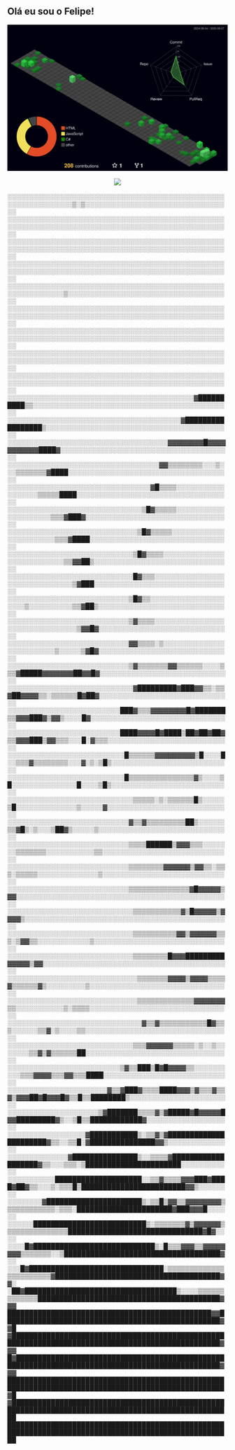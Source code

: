 ## Olá eu sou o Felipe!

  ![Status](./profile-3d-contrib/profile-night-green.svg)
 
  <div align="center" >
<a href="https://skillicons.dev"   >
  <img src="https://skillicons.dev/icons?i=html,css,js,ts,angular,go,py,cs,dotnet,php,linux,figma" />
</a>
  <br />

  </div>



░░░░░░░░░░░░░░░░░░░░░░░░░░░░░░░░░░░░░░░░░░░░░░░░░░░░░░░░░░░░░░░░░▒░▒░░░░░░░░░░░░░░░░░░░░░░░░░░░░░░░░░░
░░░░░░░░░░░░░░░░░░░░░░░░░░░░░░░░░░░░░░░░░░░░░░░░░░░░░░░░░░░░░░░░░░░░░░░░░░░░░░░░░░░░░░░░░░░░░░░░░░░░░░
░░░░░░░░░░░░░░░░░░░░░░░░░░░░░░░░░░░░░░░░░░░░░░░░░░░░░░░░░░░░░░░░░░░░░░░░░░░░░░░░░░░░░░░░░░░░░░░░░░░░░░
░░░░░░░░░░░░░░░░░░░░░░░░░░░░░░░░░░░░░░░░░░░░░░░░░░░░░░░░░░░░░░░░░░░░░░░░░░░░░░░░░░░░░░░░░░░░░░░░░░░░░░
░░░░░░░░░░░░░░░░░░░░░░░░░░░░░░░░░░░░░░░░░░░░░░░░░░░░░░░░░░░░░░░▒░░░░░░░░░░░░░░░░░░░░░░░░░░░░░░░░░░░░░░
░░░░░░░░░░░░░░░░░░░░░░░░░░░░░░░░░░░░░░░░░░░░░░░░░░░░░░░░░░░░░░░░░░░░░░░░░░░░░░░░░░░░░░░░░░░░░░░░░░░░░░
░░░░░░░░░░░░░░░░░░░░░░░░░░░░░░░░░░░░░░░░░░░░░░░░░░░░░░░░░░░░░░░░░░░░░░░░░░░░░░░░░░░░░░░░░░░░░░░░░░░░░░
░░░░░░░░░░░░░░░░░░░░░░░░░░░░░░░░░░░░░░░░░░░░░░░░░░░░░░░░░░░░░░░░░░░░░░░░░░░░░░░░░░░░░░░░░░░░░░░░░░░░░░
░░░░░░░░░░░░░░░░░░░░░░░░░░░░░░░░░░░░░░░░░░░░░░░░░░░░░░░░░░░░░░░░░░░░░░░░░░░░░░░░░░░░░░░░░░░░░░░░░░░░░░
░░░░░░░░░░░░░░░░░░░░░░░░░░░░░░░░░░░░░░░░░░░▓██████████▒▒░░░░░░░░░░░░░░░░░░░░░░░░░░░░░░░░░░░░░░░░░░░░░░
░░░░░░░░░░░░░░░░░░░░░░░░░░░░░░░░░░░░░░░░▓█████████████████▒░░░░░░░░░░░░░░░░░░░░░░░░░░░░░░░░░░░░░░░░░░░
░░░░░░░░░░░░░░░░░░░░░░░░░░░░░░░░░░░░░▓▓▓▓▓▓▓▓█▓▓▓▓▓▓▓▓▓▓▓████▓░░░░░░░░░░░░░░░░░░░░░░░░░░░░░░░░░░░░░░░░
░░░░░░░░░░░░░░░░░░░░░░░░░░░░░░░░░░░▓▓▒▒▒▒▒▒▒▒░░░▒░░░▒▒▒▒▒▒▒▓████░░░░░░░░░░░░░░░░░░░░░░░░░░░░░░░░░░░░░░
░░░░░░░░░░░░░░░░░░░░░░░░░░░░░░░░░▓█▒▒▒▒░░░░░░░░░░░░░░░░░░▒▒▒▒▒████░░░░░░░░░░░░░░░░░░░░░░░░░░░░░░░░░░░░
░░░░░░░░░░░░░░░░░░░░░░░░░░░░░░░▒█▓▒▒▒▒▒░░░░░░░░░░░░░░░░░░░░░▒▒▒▓███▓░░░░░░░░░░░░░░░░░░░░░░░░░░░░░░░░░░
░░░░░░░░░░░░░░░░░░░░░░░░░░░░░░▒█▓▒▒▒▒▒░░░░░░░░░░░░░░░░░░░░░░░▒▒▒▓████░░░░░░░░░░░░░░░░░░░░░░░░░░░░░░░░░
░░░░░░░░░░░░░░░░░░░░░░░░░░░░░▒█▓▒▒▒▒░░░░░░░░░░░░░░░░░░░░░░░░░░░▒▒▓▓██▒░░░░░░░░░░░░░░░░░░░░░░░░░░░░░░░░
░░░░░░░░░░░░░░░░░░░░░░░░░░░░░█▓▒▒▒░░░░░░░░░░░░░░░░░░░░░░░░░░░░░░░▒▓███░░░░░░░░░░░░░░░░░░░░░░░░░░░░░░░░
░░░░░░░░░░░░░░░░░░░░░░░░░░░░▒█▓▒▒░░░░░░░░░░░░░░░░░░░░░▒░░░░░░░░░░▒▒▓██▒░░░░░░░░░░░░░░░░░░░░░░░░░░░░░░░
░░░░░░░░░░░░░░░░░░░░░░░░░░░░▒▓▒▒▒▒░░░░░░░░░░░░░░░░░░░░░░░░░░░░░░░░▒▓▓█▓░░░░░░░░░░░░░░░░░░░░░░░░░░░░░░░
░░░░░░░░░░░░░░░░░░░░░░░░░░░░▓▓▒▒▒▒░▒░░░░░░░░░░░░░░░░░░░░░░░░░▒░░░░░▒▓█▓░░░░░░░░░░░░░░░░░░░░░░░░░░░░░░░
░░░░░░░░░░░░░░░░░░░░░░░░░░░░▒▓▒▒▒▒▒▒▒▓▓▒▒▒▒▒▒░░░░▒▒▒▓█████▓▓▓▓▓▓▓██▓▓█▓░░░░░░░░░░░░░░░░░░░░░░░░░░░░░░░
░░░░░░░░░░░░░░░░░░░░░░░░░░░░░▓█████████▓███▓▓▒▒░▒▒▓██▓▓▓▓▒▒░▒▒▒▒▒▒█▓██▓░░░░░░░░░░░░░░░░░░░░░░░░░░░░░░░
░░░░░░░░░░░░░░░░░░░░░░░░░░███▓▒▒▒▓▓▓▓▓▓▓▓█▓███████▒▒▓▓▓███▓▒▓▓▒░░░░█▓░░░░░░░░░░░░░░░░░░░░░░░░░░░░░░░░░
░░░░░░░░░░░░░░░░░░░░░░░░░░████▓▓▓▓█▓████▒██▓██▓██▓▒▒▓▓▓███▒▓▓▒▒▒░░░█░▓▒▒▒░░░░░░░░░░░░░░░░░░░░░░░░░░░░░
░░░░░░░░░░░░░░░░░░░░░░░░░░░█▒▒▒▒▒▒▓▓▓▓▓▓▓▓▓▒█░░░░█░░▒▒▒▓▒▒▒▒▒▒▒▒░░░▓░▒░▒█▒░░░░░░░░░░░░░░░░░░░░░░░░░░░░
░░░░░░░░░░░░░░░░░░░░░░░░░░░█▒▒▒▒▒▒▒▒▒▒▒▒▒▒▒▓▒░░░░▒█░░░░░░░░░░░░░░░█░░░░▒█▒░░░░░░░░░░░░░░░░░░░░░░░░░░░░
░░░░░░░░░░░░░░░░░░░░░░░░░░░░░▒▒▒▒▒░▒░▒▒▒▒▒▒█▒░░░░░▒█░░░░░░░░░░░░░░▒░░░░░▓░░░░░░░░░░░░░░░░░░░░░░░░░░░░░
░░░░░░░░░░░░░░░░░░░░░░░░░░░░▓▒▒▓▒▒▒▒▒▒▒▒▒██▒░░░░░░▒▒▓█▒░▒░░░▒██▓▒░░░░░▒░░░░░░░░░░░░░░░░░░░░░░░░░░░░░░░
░░░░░░░░░░░░░░░░░░░░░░░░░░░░▒▒▒▒██████▒▓▓▓▒▒▒░░░░░░░▒▒▒▒▒▒▒░░░░░░░░░░░▒▒░░░░░░░░░░░░░░░░░░░░░░░░░░░░░░
░░░░░░░░░░░░░░░░░░░░░░░░░░░░▒▒▒▒▒▒▒▒▓▓▓▓▓▓▒▓▓▒▒░▒▒▒░▒▒▒▒▒░░░░░░░░░░░░░░▒░░░░░░░░░░░░░░░░░░░░░░░░░░░░░░
░░░░░░░░░░░░░░░░░░░░░░░░░░░░▒▒▒▒▒▒▒▒▒▒▒▒▒▒▓█▓▓▓▓▓▒▓▓░░░░░░░░░░░░░░░░░░░░░░░░░░░░░░░░░░░░░░░░░░░░░░░░░░
░░░░░░░░░░░░░░░░░░░░░░░░░░░░░▒▒▒▒▒▒▒▒▒▒▒▓▒█▓▓▓▓▓▒▓▓▓▓▒░░░░░░░░░░░░░░░░░░░░░░░░░░░░░░░░░░░░░░░░░░░░░░░░
░░░░░░░░░░░░░░░░░░░░░░░░░░░░░▒▒▒▒▒▒▒▒▒▒▓▓▒▓▓▓▓▓▓▒▒▒░▒▓▓▒▒░░░░░░░░░░░░▒░░░░░░░░░░░░░░░░░░░░░░░░░░░░░░░░
░░░░░░░░░░░░░░░░░░░░░░░░░░░░░▒▒▒▒▒▒▒▒█▓▓▓█████████▓▓▓▓▓▒▓▓░░░░░░░░░░░░░░░░░░░░░░░░░░░░░░░░░░░░░░░░░░░░
░░░░░░░░░░░░░░░░░░░░░░░░░░░░░░▒▒▒▒▒▒▒▓▓▓▓▒▓▓▓▓▒▒▒▒▓▒▒▒▒▒▒▓▒░░░░░░░░░▒░░░░░░░░░░░░░░░░░░░░░░░░░░░░░░░░░
░░░░░░░░░░░░░░░░░░░░░░░░░░░░░░▒▒▒▒▒▒▒▒▒▒▒▒▒▓▓▓▓▓▓▓▒▒░░░░░░░░░░░▒░▒▒▒▒░░░░░░░░░░░░░░░░░░░░░░░░░░░░░░░░░
░░░░░░░░░░░░░░░░░░░░░░░░░░░░░░░▓▒▒▓▒▒▒▒▒▒▒▒▒▒▒█▓▒▒▒░░░░░░▒▒▓░▒░░░░▒▒░░░░░░░░░░░░░░░░░░░░░░░░░░░░░░░░░░
░░░░░░░░░░░░░░░░░░░░░░░░░░░░░▒▒▒▓▓▓▓▓▓▒▒▒▒▒░▒░░▒░░░░░░░▒▒▓▒▓▒▒▒▒▒▒██░░░░░░░░░░░░░░░░░░░░░░░░░░░░░░░░░░
░░░░░░░░░░░░░░░░░░░░░░░░░░▒▓▒▒███▒█▓█▓▓▓▓▒▒░░░░░░░░░░▒▒▒▓▓▓▓▒▒▒▓▓▒▒▒████░░░░░░░░░░░░░░░░░░░░░░░░░░░░░░
░░░░░░░░░░░░░░░░░░░░░░░▓▒▒▓███▓▒▒▒▒████▓▓▓▒▓▒▒▒▓▒▒▓▒▓▓▓██▓█▓▓▓█▓▒▒█▒▒████████▒░░░░░░░░░░░░░░░░░░░░░░░░
░░░░░░░░░░░░░░░░░░░░░▒▓███████▒▒▒▒▓▒▓█████▓█▓▓▓▓▓█▓▓█████████▓▒░░▒█▒▒████████████▓░░░░░░░░░░░░░░░░░░░░
░░░░░░░░░░░░░░░░░░▓███████████▒░▒▒▓▒▓██████████████████████▓▒▒░░▒▒█░▓███████████████▓▓▒░░░░░░░░░░░░░░░
░░░░░░░░░░░░░░▓███████████████▒░░▒▒▒▒▓███████████████████▓▒▒░░░▒▒▒░▒██████████████████████░░░░░░░░░░░░
░░░░░░░░░░░████████████████████░░▒▒▓▒▒▒▒▓▓▓███▓████▓██▓▒▒░░░▒░▒▒▒█▒████████████████████████▓▓▒░░░░░░░░
░░░░░░░░▓██████████████████████▒░▒▒█▒▓▓▒▒▓▓▓▓▓▓▓▓▒▒▒▒▒▒▒▒▒▒▒▒░▒▒▒░██████████████████████▓███▓▓▓█░░░░░░
░░░░░░██████████████████████████▒░▒▒▒▒▒▒▒▓▒▓▓▓▓▓▓▒▒▒▒▒▒▒▒▒▒▒▒▒▒▒███████████████████████████████▓█▓░░░░
░░░░█▓████████████████████████████▒░█▒▒▒▓▓▓▒▒▓▓▓▓▓▓▓▓▒▒▒▒▒▒▒░░▒████████████████████████████████████▓░░
░░░█▓███████████████████████████████░▒▒▒▒▒▒▒▒▒▒▒▒▒▒▒▒▒▒▒▒▒▒▒▓██████████████████████████████████████▓▓░
░██▓███████████████████████████████████▒░░░░▒▒▒▒▒▒▒▒▒▒▒▒▒██████████████████████████████████████████▓▓▓
███████████████████████████████████████████████▓▓██████████████████████████████████████████████████▓▓█
▓██████████████████████████████████████████████████████████████████████████████████████████████████▓▓▓
█▓█████████████████████████████████████████████████████████████████████████████████████████████████▓▓▓
████████████████████████████████████████████████████████████████████████████████████████████████████▓█
▓█████████████████████████████████████████████████████████████████████████████████████████████████████
██████████████████████████████████████████████████████████████████████████████████████████████████████


  
 






 
  
  

  


